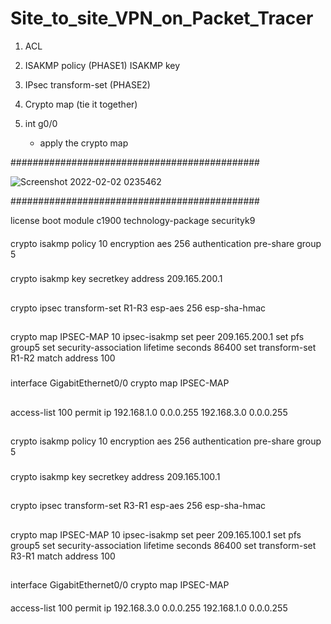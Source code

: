# Site_to_site_VPN_on_Packet_Tracer

1. ACL

2. ISAKMP policy (PHASE1) ISAKMP key

3. IPsec transform-set (PHASE2)

4. Crypto map (tie it together)

5. int g0/0
    - apply the crypto map

#############################################

![Screenshot 2022-02-02 0235462](https://user-images.githubusercontent.com/55639146/152230333-06d01c57-bdb1-4e0c-9c26-eae6a8a31ff5.png)

#############################################


license boot module c1900 technology-package securityk9
####
crypto isakmp policy 10
 encryption aes 256
 authentication pre-share
 group 5
 
 ###
crypto isakmp key secretkey address 209.165.200.1
##
crypto ipsec transform-set R1-R3 esp-aes 256 esp-sha-hmac
##
crypto map IPSEC-MAP 10 ipsec-isakmp 
 set peer 209.165.200.1
 set pfs group5
 set security-association lifetime seconds 86400
 set transform-set R1-R2 
 match address 100
###
interface GigabitEthernet0/0
 crypto map IPSEC-MAP
##
access-list 100 permit ip 192.168.1.0 0.0.0.255 192.168.3.0 0.0.0.255
##
crypto isakmp policy 10
 encryption aes 256
 authentication pre-share
 group 5
###
crypto isakmp key secretkey address 209.165.100.1
##
crypto ipsec transform-set R3-R1 esp-aes 256 esp-sha-hmac
##
crypto map IPSEC-MAP 10 ipsec-isakmp 
 set peer 209.165.100.1
 set pfs group5
 set security-association lifetime seconds 86400
 set transform-set R3-R1 
 match address 100
##
interface GigabitEthernet0/0
 crypto map IPSEC-MAP
####
access-list 100 permit ip 192.168.3.0 0.0.0.255 192.168.1.0 0.0.0.255
